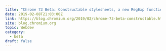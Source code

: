```yaml
---
title: "Chrome 73 Beta: Constructable stylesheets, a new RegExp function, and passive mouse events"
date: 2019-02-08T21:03:00Z
link: https://blog.chromium.org/2019/02/chrome-73-beta-constructable.html?utm_medium=RSS&utm_source=hune
site: blog.chromium.org
topic: Webdev
category:
  - beta
draft: false
---
```

